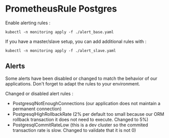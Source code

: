 # PrometheusRule Postgres

Enable alerting rules :

```
kubectl -n monitoring apply -f ./alert_base.yaml
```

If you have a master/slave setup, you can add additional rules with :

```
kubectl -n monitoring apply -f ./alert_slave.yaml
```

## Alerts

Some alerts have been disabled or changed to match the behavior of our applications. Don't forget to adapt the rules to your environment.

Changed or disabled alert rules :

* PostgresqlNotEnoughConnections (our application does not maintain a permanent connection)
* PostgresqlHighRollbackRate (2% per default too small because our ORM rollback transaction it does not need to execute. Changed to 5%)
* PostgresqlCommitRateLow (this is a dev cluster so the commited transaction rate is slow. Changed to validate that it is not 0)
